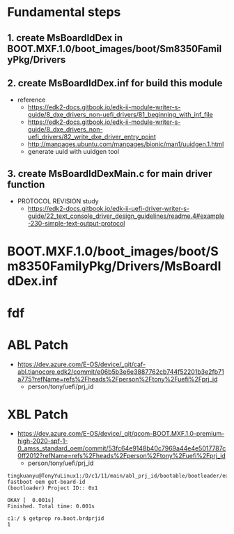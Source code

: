 # Fundamental steps
## 1. create MsBoardIdDex in BOOT.MXF.1.0/boot_images/boot/Sm8350FamilyPkg/Drivers

## 2. create MsBoardIdDex.inf for build this module
- reference
  - https://edk2-docs.gitbook.io/edk-ii-module-writer-s-guide/8_dxe_drivers_non-uefi_drivers/81_beginning_with_inf_file
  - https://edk2-docs.gitbook.io/edk-ii-module-writer-s-guide/8_dxe_drivers_non-uefi_drivers/82_write_dxe_driver_entry_point
  - http://manpages.ubuntu.com/manpages/bionic/man1/uuidgen.1.html
  - generate uuid with uuidgen tool


## 3. create MsBoardIdDexMain.c for main driver function
- PROTOCOL REVISION study
  - https://edk2-docs.gitbook.io/edk-ii-uefi-driver-writer-s-guide/22_text_console_driver_design_guidelines/readme.4#example-230-simple-text-output-protocol
 

# BOOT.MXF.1.0/boot_images/boot/Sm8350FamilyPkg/Drivers/MsBoardIdDex.inf

# fdf


# ABL Patch
- https://dev.azure.com/E-OS/device/_git/caf-abl.tianocore.edk2/commit/e06b5b3e6e3887762cb744f52201b3e2fb71a775?refName=refs%2Fheads%2Fperson%2Ftony%2Fuefi%2Fprj_id
  - person/tony/uefi/prj_id

# XBL Patch 
- https://dev.azure.com/E-OS/device/_git/qcom-BOOT.MXF.1.0-premium-high-2020-spf-1-0_amss_standard_oem/commit/53fc64e9148b40c7969a44e4e5017787c0ff2012?refName=refs%2Fheads%2Fperson%2Ftony%2Fuefi%2Fprj_id
  - person/tony/uefi/prj_id


```
tingkuanyu@TonyYuLinux1:/D/c1/11/main/abl_prj_id/bootable/bootloader/edk2$ fastboot oem get-board-id
(bootloader) Project ID:: 0x1

OKAY [  0.001s]
Finished. Total time: 0.001s

c1:/ $ getprop ro.boot.brdprjid                                                                                                                                                                              
1

```